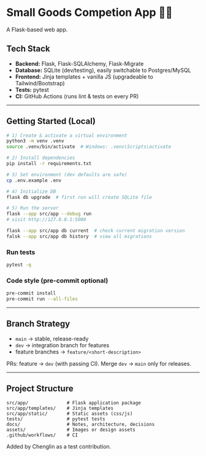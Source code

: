 # Small Goods Competion App 🏋️‍♂️

A Flask-based web app.

## Tech Stack
- **Backend:** Flask, Flask-SQLAlchemy, Flask-Migrate
- **Database:** SQLite (dev/testing), easily switchable to Postgres/MySQL
- **Frontend:** Jinja templates + vanilla JS (upgradeable to Tailwind/Bootstrap)
- **Tests:** pytest
- **CI:** GitHub Actions (runs lint & tests on every PR)

---

## Getting Started (Local)

```bash
# 1) Create & activate a virtual environment
python3 -m venv .venv
source .venv/bin/activate  # Windows: .venv\Scripts\activate

# 2) Install dependencies
pip install -r requirements.txt

# 3) Set environment (dev defaults are safe)
cp .env.example .env

# 4) Initialize DB
flask db upgrade  # first run will create SQLite file

# 5) Run the server
flask --app src/app --debug run
# visit http://127.0.0.1:5000

flask --app src/app db current  # check current migration version
falsk --app src/app db history  # view all migrations
```

### Run tests
```bash
pytest -q
```

### Code style (pre-commit optional)
```bash
pre-commit install
pre-commit run --all-files
```

---

## Branch Strategy
- `main` → stable, release-ready
- `dev` → integration branch for features
- feature branches → `feature/<short-description>`

PRs: feature → `dev` (with passing CI). Merge `dev` → `main` only for releases.

---

## Project Structure
```
src/app/              # Flask application package
src/app/templates/    # Jinja templates
src/app/static/       # Static assets (css/js)
tests/                # pytest tests
docs/                 # Notes, architecture, decisions
assets/               # Images or design assets
.github/workflows/    # CI
```
Added by Chenglin as a test contribution.
